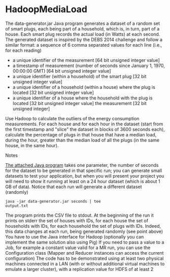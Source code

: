 HadoopMediaLoad
===============

The data-generator.jar Java program generates a dataset of a random set of smart plugs, each being part of a household, which is, in turn, part of a house. Each smart plug records the actual load (in Watts) at each second. The generated dataset is inspired by the DEBS 2014 challenge and follow a similar format: a sequence of 6 comma separated values for each line (i.e., for each reading)

* a unique identifier of the measurement [64 bit unsigned integer value]
* a timestamp of measurement (number of seconds since January 1, 1970, 00:00:00 GMT) [64 bit unsigned integer value]
* a unique identifier (within a household) of the smart plug [32 bit unsigned integer value]
* a unique identifier of a household (within a house) where the plug is located [32 bit unsigned integer value]
* a unique identifier of a house where the household with the plug is located [32 bit unsigned integer value]
the measurement [32 bit unsigned integer]

Use Hadoop to calculate the outliers of the energy consumption measurements. For each house and for each hour in the dataset (start from the first timestamp and "slice" the dataset in blocks of 3600 seconds each), calculate the percentage of plugs in that house that have a median load, during the hour, greater than the median load of all the plugs (in the same house, in the same hour). 


Notes

[The attached Java program]('http://corsi.dei.polimi.it/distsys/pub/data-generator.jar') takes one parameter, the number of seconds for the dataset to be generated in that specific run; you can generate small datasets to test your application, but when you will present your project you will need to show it running at least on a 24 hour dataset (which is about 1 GB of data). Notice that each run will generate a different dataset (randomly)

<code>java -jar data-generator.jar seconds | tee output.txt</code>

The program prints the CSV file to stdout. At the beginning of the run it prints on stderr the set of houses with IDs, for each house the set of households with IDs, for each household the set of plugs with IDs. Indeed, this data changes at each run, being generated randomly (see point above)
You have to use the Java interface for Hadoop (optionally you can implement the same solution also using Pig)
If you need to pass a value to a Job, for example a constant value valid for a MR run, you can use the Configuration class (Mapper and Reducer instances can access the current configuration)
The code has to be demonstrated using at least two physical machines connected in a LAN (with or without additional virtual machines to emulate a larger cluster), with a replication value for HDFS of at least 2
